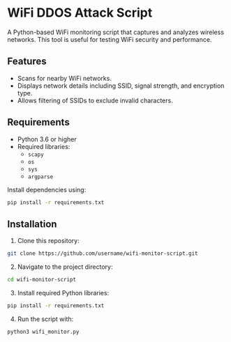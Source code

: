 # WiFi DDOS Attack Script

A Python-based WiFi monitoring script that captures and analyzes wireless networks. This tool is useful for testing WiFi security and performance.

## Features
- Scans for nearby WiFi networks.
- Displays network details including SSID, signal strength, and encryption type.
- Allows filtering of SSIDs to exclude invalid characters.

## Requirements
- Python 3.6 or higher
- Required libraries:
  - `scapy`
  - `os`
  - `sys`
  - `argparse`

Install dependencies using:
```bash
pip install -r requirements.txt
```
## Installation
1. Clone this repository:
```bash
git clone https://github.com/username/wifi-monitor-script.git
```
2. Navigate to the project directory:
```bash
cd wifi-monitor-script
```
3. Install required Python libraries:
```bash
pip install -r requirements.txt
```
4. Run the script with:
```bash
python3 wifi_monitor.py
